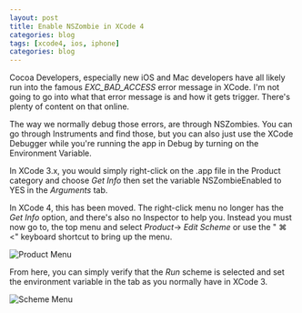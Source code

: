 ```yaml
---
layout: post
title: Enable NSZombie in XCode 4
categories: blog
tags: [xcode4, ios, iphone]
categories: blog
---
```


Cocoa Developers, especially new iOS and Mac developers have all likely run into the famous _EXC\_BAD\_ACCESS_ error message in XCode. I'm not going to go into what that error message is and how it gets trigger. There's plenty of content on that online.

The way we normally debug those errors, are through NSZombies. You can go through Instruments and find those, but you can also just use the XCode Debugger while you're running the app in Debug by turning on the Environment Variable.

In XCode 3.x, you would simply right-click on the .app file in the Product category and choose _Get Info_ then set the variable NSZombieEnabled to YES in the _Arguments_ tab.

In XCode 4, this has been moved. The right-click menu no longer has the _Get Info_ option, and there's also no Inspector to help you. Instead you must now go to, the top menu and select _Product_-> _Edit Scheme_ or use the " ⌘ <" keyboard shortcut to bring up the menu.

![Product Menu](http://farm6.static.flickr.com/5053/5581705586_72ea92b8d4_d.jpg "Product Menu")

From here, you can simply verify that the _Run_ scheme is selected and set the environment variable in the tab as you normally have in XCode 3.

![Scheme Menu](http://farm6.static.flickr.com/5306/5581705556_9e368ac41f_z_d.jpg "Scheme Menu")